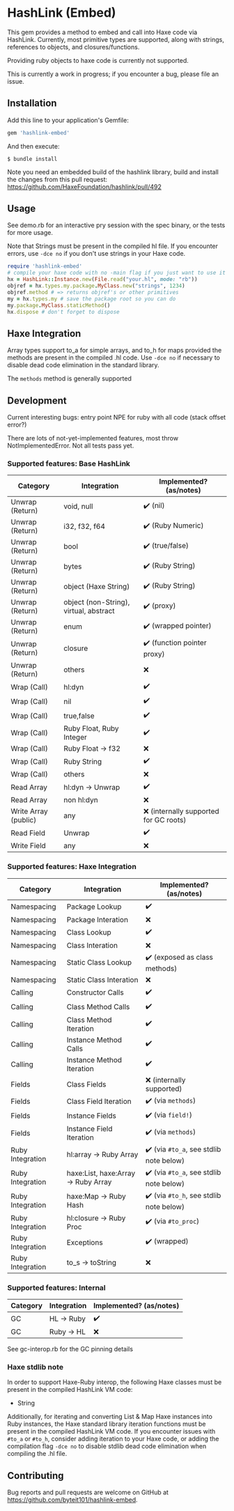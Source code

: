 # HashLink (Embed)

This gem provides a method to embed and call into Haxe code via HashLink. Currently, most primitive types are supported, along with strings, references to objects, and closures/functions.

Providing ruby objects to haxe code is currently not supported.

This is currently a work in progress; if you encounter a bug, please file an issue.

## Installation

Add this line to your application's Gemfile:

```ruby
gem 'hashlink-embed'
```

And then execute:

    $ bundle install

Note you need an embedded build of the hashlink library, build and install the changes from this pull request: https://github.com/HaxeFoundation/hashlink/pull/492

## Usage

See demo.rb for an interactive pry session with the spec binary, or the tests for more usage.

Note that Strings must be present in the compiled hl file. If you encounter errors, use `-dce no` if you don't use strings in your Haxe code.

```ruby
require 'hashlink-embed'
# compile your haxe code with no -main flag if you just want to use it as a library
hx = HashLink::Instance.new(File.read("your.hl", mode: "rb"))
objref = hx.types.my.package.MyClass.new("strings", 1234)
objref.method # => returns objref's or other primitives
my = hx.types.my # save the package root so you can do
my.package.MyClass.staticMethod()
hx.dispose # don't forget to dispose
```

## Haxe Integration
Array types support to_a for simple arrays, and to_h for maps provided the methods are present in the compiled .hl code. Use `-dce no` if necessary to disable dead code elimination in the standard library.

The `methods` method is generally supported

## Development

Current interesting bugs: entry point NPE for ruby with all code (stack offset error?)

There are lots of not-yet-implemented features, most throw NotImplementedError.
Not all tests pass yet.

### Supported features: Base HashLink

| Category | Integration | Implemented? (as/notes) |
| --- | --- | --- |
| Unwrap (Return) | void, null | :heavy_check_mark: (nil) |
| Unwrap (Return) | i32, f32, f64 | :heavy_check_mark: (Ruby Numeric)|
| Unwrap (Return) | bool | :heavy_check_mark: (true/false) |
| Unwrap (Return) | bytes | :heavy_check_mark: (Ruby String)|
| Unwrap (Return) | object (Haxe String) | :heavy_check_mark: (Ruby String)|
| Unwrap (Return) | object (non-String), virtual, abstract | :heavy_check_mark: (proxy)|
| Unwrap (Return) | enum | :heavy_check_mark: (wrapped pointer)|
| Unwrap (Return) | closure | :heavy_check_mark: (function pointer proxy)|
| Unwrap (Return) | others | :x:|
| Wrap (Call) | hl:dyn | :heavy_check_mark:|
| Wrap (Call) | nil | :heavy_check_mark:|
| Wrap (Call) | true,false | :heavy_check_mark:|
| Wrap (Call) | Ruby Float, Ruby Integer | :heavy_check_mark:|
| Wrap (Call) | Ruby Float -> f32 | :x:|
| Wrap (Call) | Ruby String | :heavy_check_mark:|
| Wrap (Call) | others | :x:|
| Read Array | hl:dyn -> Unwrap | :heavy_check_mark:|
| Read Array | non hl:dyn | :x:|
| Write Array (public) | any | :x: (internally supported for GC roots) |
| Read Field | Unwrap | :heavy_check_mark: |
| Write Field | any | :x:|

### Supported features: Haxe Integration

| Category | Integration | Implemented? (as/notes) |
| --- | --- | --- |
| Namespacing | Package Lookup | :heavy_check_mark: |
| Namespacing | Package Interation | :x: |
| Namespacing | Class Lookup | :heavy_check_mark: |
| Namespacing | Class Interation | :x: |
| Namespacing | Static Class Lookup | :heavy_check_mark: (exposed as class methods) |
| Namespacing | Static Class Interation | :x: |
| Calling | Constructor Calls | :heavy_check_mark:|
| Calling | Class Method Calls | :heavy_check_mark:|
| Calling | Class Method Iteration | :heavy_check_mark: |
| Calling | Instance Method Calls | :heavy_check_mark:|
| Calling | Instance Method Iteration | :heavy_check_mark: |
| Fields | Class Fields | :x: (internally supported)|
| Fields | Class Field Iteration | :heavy_check_mark: (via `methods`) |
| Fields | Instance Fields | :heavy_check_mark: (via `field!`)|
| Fields | Instance Field Iteration | :heavy_check_mark: (via `methods`) |
| Ruby Integration | hl:array -> Ruby Array | :heavy_check_mark: (via `#to_a`, see stdlib note below)|
| Ruby Integration | haxe:List, haxe:Array -> Ruby Array | :heavy_check_mark: (via `#to_a`, see stdlib note below)|
| Ruby Integration | haxe:Map -> Ruby Hash | :heavy_check_mark: (via `#to_h`, see stdlib note below)|
| Ruby Integration | hl:closure -> Ruby Proc | :heavy_check_mark: (via `#to_proc`)|
| Ruby Integration | Exceptions | :heavy_check_mark: (wrapped)|
| Ruby Integration | to_s -> toString | :x:|


### Supported features: Internal

| Category | Integration | Implemented? (as/notes) |
| --- | --- | --- |
| GC | HL -> Ruby | :heavy_check_mark: |
| GC | Ruby -> HL | :x: |

See gc-interop.rb for the GC pinning details

### Haxe stdlib note

In order to support Haxe-Ruby interop, the following Haxe classes must be present in the compiled HashLink VM code:

 * String

Additionally, for iterating and converting List & Map Haxe instances into Ruby instances, the Haxe standard library iteration functions must be present in the compiled HashLink VM code. If you encounter issues with `#to_a` or `#to_h`, consider adding iteration to your Haxe code, or adding the compilation flag `-dce no` to disable stdlib dead code elimination when compiling the .hl file.

## Contributing

Bug reports and pull requests are welcome on GitHub at https://github.com/byteit101/hashlink-embed.


